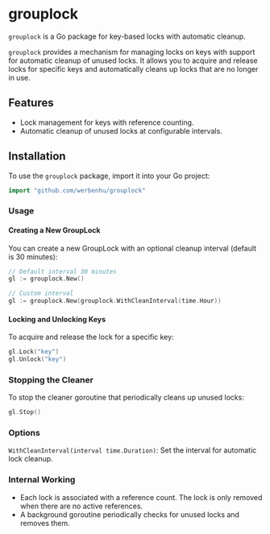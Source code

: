 # grouplock


`grouplock` is a Go package for key-based locks with automatic cleanup.

`grouplock` provides a mechanism for managing locks on keys with support for automatic cleanup of unused locks. It allows you to acquire and release locks for specific keys and automatically cleans up locks that are no longer in use.

## Features

- Lock management for keys with reference counting.
- Automatic cleanup of unused locks at configurable intervals.

## Installation

To use the `grouplock` package, import it into your Go project:

```go
import "github.com/werbenhu/grouplock"
```

### Usage

#### Creating a New GroupLock

You can create a new GroupLock with an optional cleanup interval (default is 30 minutes):


```go
// Default interval 30 minutes
gl := grouplock.New() 

// Custom interval
gl := grouplock.New(grouplock.WithCleanInterval(time.Hour)) 
```

#### Locking and Unlocking Keys
To acquire and release the lock for a specific key:

```go
gl.Lock("key")
gl.Unlock("key")
```

### Stopping the Cleaner

To stop the cleaner goroutine that periodically cleans up unused locks:
```go
gl.Stop()
```

### Options

`WithCleanInterval(interval time.Duration)`: Set the interval for automatic lock cleanup.

### Internal Working

- Each lock is associated with a reference count. The lock is only removed when there are no active references.
- A background goroutine periodically checks for unused locks and removes them.
